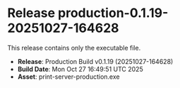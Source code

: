 # Release production-0.1.19-20251027-164628

This release contains only the executable file.

- **Release**: Production Build v0.1.19 (20251027-164628)
- **Build Date**: Mon Oct 27 16:49:51 UTC 2025
- **Asset**: print-server-production.exe
